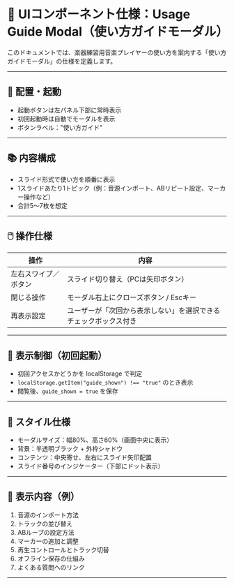 # 📘 UIコンポーネント仕様：Usage Guide Modal（使い方ガイドモーダル）

このドキュメントでは、楽器練習用音楽プレイヤーの使い方を案内する「使い方ガイドモーダル」の仕様を定義します。

---

## 🧩 配置・起動

* 起動ボタンは左パネル下部に常時表示
* 初回起動時は自動でモーダルを表示
* ボタンラベル："使い方ガイド"

---

## 📚 内容構成

* スライド形式で使い方を順番に表示
* 1スライドあたり1トピック（例：音源インポート、ABリピート設定、マーカー操作など）
* 合計5〜7枚を想定

---

## 🖱️ 操作仕様

| 操作         | 内容                               |
| ---------- | -------------------------------- |
| 左右スワイプ／ボタン | スライド切り替え（PCは矢印ボタン）               |
| 閉じる操作      | モーダル右上にクローズボタン / Escキー           |
| 再表示設定      | ユーザーが「次回から表示しない」を選択できるチェックボックス付き |

---

## 🧠 表示制御（初回起動）

* 初回アクセスかどうかを localStorage で判定
* `localStorage.getItem("guide_shown") !== "true"` のとき表示
* 閲覧後、`guide_shown = true` を保存

---

## 🎨 スタイル仕様

* モーダルサイズ：幅80%、高さ60%（画面中央に表示）
* 背景：半透明ブラック + 外枠シャドウ
* コンテンツ：中央寄せ、左右にスライド矢印配置
* スライド番号のインジケーター（下部にドット表示）

---

## 📂 表示内容（例）

1. 音源のインポート方法
2. トラックの並び替え
3. ABループの設定方法
4. マーカーの追加と調整
5. 再生コントロールとトラック切替
6. オフライン保存の仕組み
7. よくある質問へのリンク

---